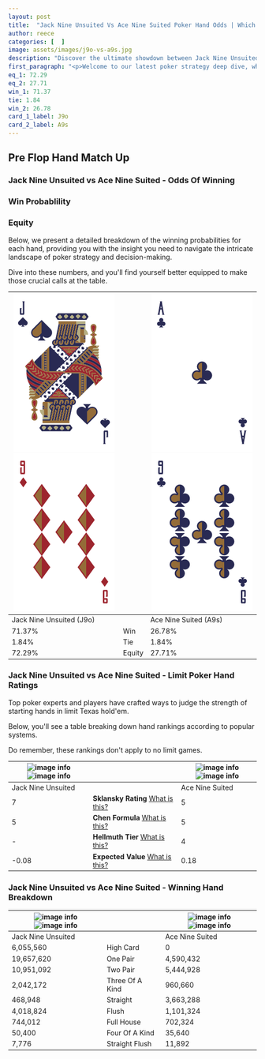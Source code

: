 ```yaml
---
layout: post
title:  "Jack Nine Unsuited Vs Ace Nine Suited Poker Hand Odds | Which Is The Better Hand In Poker? A Complete Guide"
author: reece
categories: [  ]
image: assets/images/j9o-vs-a9s.jpg
description: "Discover the ultimate showdown between Jack Nine Unsuited and Ace Nine Suited in poker! Uncover the odds, strategies, and scenarios where one hand triumphs over the other. Get ready to up your poker game with this thrilling analysis."
first_paragraph: "<p>Welcome to our latest poker strategy deep dive, where we're pitting two distinct hands against each other in a high-stakes showdown: Jack Nine Unsuited vs Ace Nine Suited.</p><p>In the dynamic world of poker, every decision counts, and knowing which hand holds the upper hand is key to your success at the table.</p><p>In this article, we'll dissect these two hands, explore the scenarios where one dominates the other, and equip you with the knowledge to make strategic choices that can tip the odds in your favor.</p><p>Get ready to unravel the intriguing dynamics of these poker hands and elevate your game to new heights.</p>"
eq_1: 72.29
eq_2: 27.71
win_1: 71.37
tie: 1.84
win_2: 26.78
card_1_label: J9o
card_2_label: A9s
---
```




[comment]: # (sp0)

## Pre Flop Hand Match Up

<div class="table hand-ratings" markdown="1"> 



### Jack Nine Unsuited vs Ace Nine Suited - Odds Of Winning


  
<div class="row graphs"> 
<div class="col-lg-6">
    <h3>Win Probablility</h3>
    <canvas id="WinChart"></canvas>
</div>
<div class="col-lg-6">
    <h3>Equity</h3>
    <canvas id="EquityChart"></canvas>
</div>
</div>

  Below, we present a detailed breakdown of the winning probabilities for each hand, providing you with the insight you need to navigate the intricate landscape of poker strategy and decision-making. 

Dive into these numbers, and you'll find yourself better equipped to make those crucial calls at the table.


    
| ![image info](assets/images/hand1/j.png) ![image info](assets/images/hand1/9o.png) |  | ![image info](assets/images/hand2/a.png) ![image info](assets/images/hand2/9.png) |
| -------- | -------- | -------- |
| Jack Nine Unsuited (J9o) |  | Ace Nine Suited (A9s) |
| 71.37% | Win | 26.78% |
| 1.84% | Tie | 1.84% |
| 72.29% | Equity | 27.71% |




[comment]: # (sp1)



### Jack Nine Unsuited vs Ace Nine Suited - Limit Poker Hand Ratings

Top poker experts and players have crafted ways to judge the strength of starting hands in limit Texas hold'em. 

Below, you'll see a table breaking down hand rankings according to popular systems. 

Do remember, these rankings don't apply to no limit games.


    
| ![image info](https://www.riverpairs.com/assets/images/hand1/j.png) ![image info](https://www.riverpairs.com/assets/images/hand1/9o.png) |  | ![image info](https://www.riverpairs.com/assets/images/hand2/a.png) ![image info](https://www.riverpairs.com/assets/images/hand2/9.png) |
| -------- | -------- | -------- |
| Jack Nine Unsuited |  | Ace Nine Suited |
| 7 | **Sklansky Rating** [What is this?](/sklansky-rating-explained) | 5 |
| 5 | **Chen Formula** [What is this?](/chen-formula-explained) | 5 |
| - | **Hellmuth Tier** [What is this?](/Hellmuth-tier-explained) | 4 |
| -0.08 | **Expected Value** [What is this?](/expected-value-explained) | 0.18 |




[comment]: # (sp2)



### Jack Nine Unsuited vs Ace Nine Suited - Winning Hand Breakdown


    
| ![image info](https://www.riverpairs.com/assets/images/hand1/j.png) ![image info](https://www.riverpairs.com/assets/images/hand1/9o.png) |  | ![image info](https://www.riverpairs.com/assets/images/hand2/a.png) ![image info](https://www.riverpairs.com/assets/images/hand2/9.png) |
| -------- | -------- | -------- |
| Jack Nine Unsuited |  | Ace Nine Suited |
| 6,055,560 | High Card | 0 |
| 19,657,620 | One Pair | 4,590,432 |
| 10,951,092 | Two Pair | 5,444,928 |
| 2,042,172 | Three Of A Kind | 960,660 |
| 468,948 | Straight | 3,663,288 |
| 4,018,824 | Flush | 1,101,324 |
| 744,012 | Full House | 702,324 |
| 50,400 | Four Of A Kind | 35,640 |
| 7,776 | Straight Flush | 11,892 |




[comment]: # (sp3)



</div>

[comment]: # (sp4)



[comment]: # (sp5)

